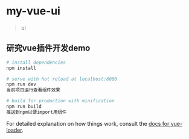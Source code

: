 # my-vue-ui

> ui

## 研究vue插件开发demo

``` bash
# install dependencies
npm install

# serve with hot reload at localhost:8080
npm run dev
当前项目运行查看组件效果

# build for production with minification
npm run build
推送到npm以便import用组件

```

For detailed explanation on how things work, consult the [docs for vue-loader](http://vuejs.github.io/vue-loader).
